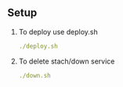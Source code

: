 ## Setup

1. To deploy use deploy.sh
    
    ```yaml
    ./deploy.sh
    ```
    
2. To delete stach/down service
    
    ```yaml
    ./down.sh
    ```
